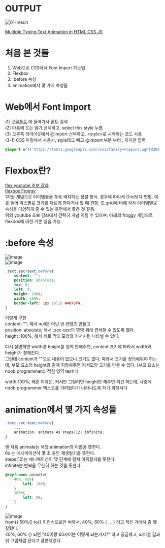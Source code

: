 # OUTPUT 
![01-result](https://user-images.githubusercontent.com/101965836/161417326-3d48cda1-6dc8-4655-8a2e-461f40c60288.gif)  
  
  
[Multiple Typing Text Animation in HTML CSS JS](https://www.youtube.com/watch?v=nxoHR9lltK0&list=PLImJ3umGjxdAuARwziklrT2QEELizOMtr&index=31)  

# 처음 본 것들

1. Web으로 CSS에서 Font Import 하는법
2. Flexbox
3. \:before 속성
4. animation에서 몇 가지 속성들


# Web에서 Font Import
(1) [구글폰트](fonts.google.com) 에 들어가서 폰트 검색  
(2) 마음에 드는 굵기 선택하고, select this style 누름  
(3) 오른쪽 레이아웃에서 @import 선택하고, \<style>로 시작하는 코드 사용  
(3-1) CSS 파일에서 사용시, style태그 빼고 @import 부분 부터 ; 까지만 입력  
```CSS
@import url('https://fonts.googleapis.com/css2?family=Poppins:wght@200;400&display=swap');
```
  
# Flexbox란?
[flex youtube 초보 강좌](https://www.youtube.com/watch?v=7neASrWEFEM)   
[flexbox Froggy](https://flexboxfroggy.com/#ko)  
1차원 개념으로 아이템들을 쭈욱 배치하는 정렬 방식. 경우에 따라서 Grid보다 편함. 예를 들어 박스별로 크기를 다르게 한다거나 할 때 편함. 또 grid에 비해 각각 아이템별로 속성을 다양하게 줄 수 있는 측면에서 좋은 것 같음.  
위의 youtube 초보 강좌에서 간략히 개념 익힐 수 있으며, 아래의 froggy 게임으로 flexbox에 대한 기본 실습 가능.  
  
  
# \:before 속성

![image](https://user-images.githubusercontent.com/101965836/161414959-dc374e5b-8c59-4b64-8f92-3e009a57bb05.png)  
![image](https://user-images.githubusercontent.com/101965836/161414990-5704f068-db1a-4665-a289-d20eb238680c.png)  
  
```CSS
.text.sec-text:before{
    content: "";
    position: absolute;
    top: 0;
    left: 0;
    height: 100%;
    width: 100%;
    border-left: 2px solid #4070f4;
}
```
이렇게 구현  
content: ""; 해서 null은 아닌 빈 컨텐츠 만들고   
position: absolute; 해서 .sec-text의 영역 위에 겹쳐질 수 있도록 했다.  
height :100%; 해서 세로 막대 모양의 커서처럼 나타낼 수 있다.  
  
다시 설명하면 width랑 height를 정의 안해주면, content 크기에 따라서 width와 height가 정해진다.  
그런데 content가 ""으로 내용이 없으니 크기도 없다. 따라서 크기를 정의해줘야 하는데, 부모 요소의 height랑 같게 지정해주면 커서모양 크기를 만들 수 있다. (부모 요소는 noob programmer라 적힌 영역 text다)   
  
width:100%; 해준 이유는, 커서만 그릴려면 height만 해주면 되긴 하는데, 나중에 noob programmer 텍스트를 가려뒀다가 나타나도록 하기 위해서다  
  
  
# animation에서 몇 가지 속성들
```CSS
.text.sec-text:before{
    ...
    animation: animate 4s steps(12) infinite;
}
```
맨 처음 animate는 해당 animation의 이름을 뜻한다.  
6s 는 애니메이션이 몇 초 동안 재생될지를 뜻한다.    
steps(12)는 애니메이션이 몇 단계에 걸쳐 이뤄질지를 뜻한다.  
infinite는 반복을 무한히 하는 것을 뜻한다.  

```CSS
@keyframes animate{
    40%, 60%{
        left: 100%;
    }
    100%{
        left: 0%;
    }
}
```
![image](https://user-images.githubusercontent.com/101965836/161416421-9a247dbf-fa4b-45b6-9a6d-ad987c1c44e8.png)  
from{} 50%{} to{} 이런식으로만 써봐서, 40%, 60% { ... } 라고 적은 거에서 좀 헷갈렸다.  
40%, 60% {} 되면 "40이랑 60사이는 어떻게 되는거지?" 하고 궁금했고, 뇌피셜 결과 위 그림처럼 된다고 결론지었다.  
